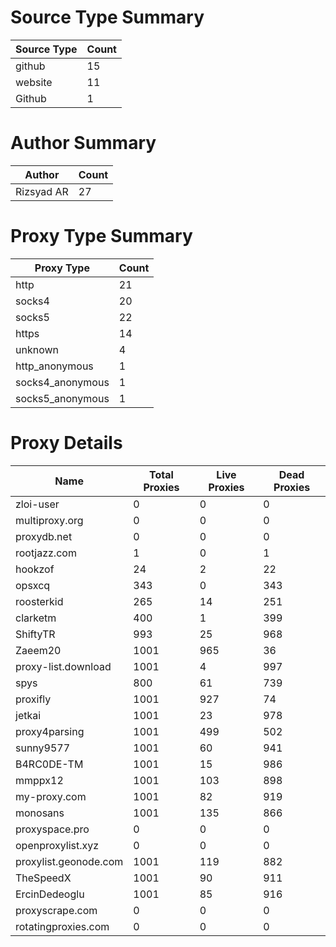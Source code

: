 # Source Type Summary

| Source Type | Count |
|-------------|-------|
| github | 15 |
| website | 11 |
| Github | 1 |


# Author Summary

| Author | Count |
|--------|-------|
| Rizsyad AR | 27 |


# Proxy Type Summary

| Proxy Type | Count |
|------------|-------|
| http | 21 |
| socks4 | 20 |
| socks5 | 22 |
| https | 14 |
| unknown | 4 |
| http_anonymous | 1 |
| socks4_anonymous | 1 |
| socks5_anonymous | 1 |


# Proxy Details

| Name | Total Proxies | Live Proxies | Dead Proxies |
|------|---------------|--------------|---------------|
| zloi-user | 0 | 0 | 0 |
| multiproxy.org | 0 | 0 | 0 |
| proxydb.net | 0 | 0 | 0 |
| rootjazz.com | 1 | 0 | 1 |
| hookzof | 24 | 2 | 22 |
| opsxcq | 343 | 0 | 343 |
| roosterkid | 265 | 14 | 251 |
| clarketm | 400 | 1 | 399 |
| ShiftyTR | 993 | 25 | 968 |
| Zaeem20 | 1001 | 965 | 36 |
| proxy-list.download | 1001 | 4 | 997 |
| spys | 800 | 61 | 739 |
| proxifly | 1001 | 927 | 74 |
| jetkai | 1001 | 23 | 978 |
| proxy4parsing | 1001 | 499 | 502 |
| sunny9577 | 1001 | 60 | 941 |
| B4RC0DE-TM | 1001 | 15 | 986 |
| mmppx12 | 1001 | 103 | 898 |
| my-proxy.com | 1001 | 82 | 919 |
| monosans | 1001 | 135 | 866 |
| proxyspace.pro | 0 | 0 | 0 |
| openproxylist.xyz | 0 | 0 | 0 |
| proxylist.geonode.com | 1001 | 119 | 882 |
| TheSpeedX | 1001 | 90 | 911 |
| ErcinDedeoglu | 1001 | 85 | 916 |
| proxyscrape.com | 0 | 0 | 0 |
| rotatingproxies.com | 0 | 0 | 0 |
